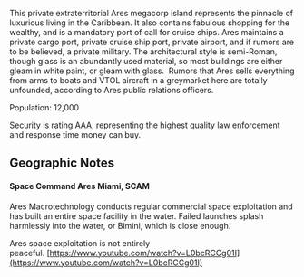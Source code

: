 This private extraterritorial Ares megacorp island represents the pinnacle of luxurious living in the Caribbean. It also contains fabulous shopping for the wealthy, and is a mandatory port of call for cruise ships. Ares maintains a private cargo port, private cruise ship port, private airport, and if rumors are to be believed, a private military. The architectural style is semi-Roman, though glass is an abundantly used material, so most buildings are either gleam in white paint, or gleam with glass.  Rumors that Ares sells everything from arms to boats and VTOL aircraft in a greymarket here are totally unfounded, according to Ares public relations officers.  
  
Population: 12,000  
  
Security is rating AAA, representing the highest quality law enforcement and response time money can buy.

## Geographic Notes

#### Space Command Ares Miami, SCAM

Ares Macrotechnology conducts regular commercial space exploitation and has built an entire space facility in the water. Failed launches splash harmlessly into the water, or Bimini, which is close enough.   
  
Ares space exploitation is not entirely peaceful. [https://www.youtube.com/watch?v=L0bcRCCg01I](https://www.youtube.com/watch?v=L0bcRCCg01I)